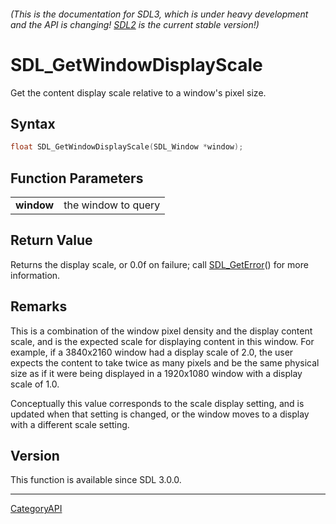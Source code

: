 ###### (This is the documentation for SDL3, which is under heavy development and the API is changing! [SDL2](https://wiki.libsdl.org/SDL2/) is the current stable version!)
# SDL_GetWindowDisplayScale

Get the content display scale relative to a window's pixel size.

## Syntax

```c
float SDL_GetWindowDisplayScale(SDL_Window *window);

```

## Function Parameters

|                |                     |
| -------------- | ------------------- |
| **window**     | the window to query |

## Return Value

Returns the display scale, or 0.0f on failure; call
[SDL_GetError](SDL_GetError.md)() for more information.

## Remarks

This is a combination of the window pixel density and the display content
scale, and is the expected scale for displaying content in this window. For
example, if a 3840x2160 window had a display scale of 2.0, the user expects
the content to take twice as many pixels and be the same physical size as
if it were being displayed in a 1920x1080 window with a display scale of
1.0.

Conceptually this value corresponds to the scale display setting, and is
updated when that setting is changed, or the window moves to a display with
a different scale setting.

## Version

This function is available since SDL 3.0.0.

----
[CategoryAPI](CategoryAPI.md)
